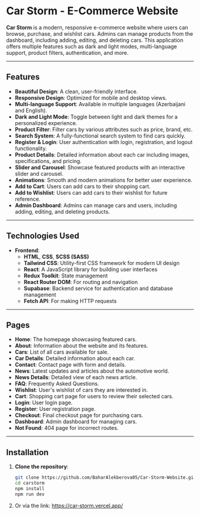 # Car Storm - E-Commerce Website

**Car Storm** is a modern, responsive e-commerce website where users can browse, purchase, and wishlist cars. Admins can manage products from the dashboard, including adding, editing, and deleting cars. This application offers multiple features such as dark and light modes, multi-language support, product filters, authentication, and more.

---

## Features

- **Beautiful Design**: A clean, user-friendly interface.
- **Responsive Design**: Optimized for mobile and desktop views.
- **Multi-language Support**: Available in multiple languages (Azerbaijani and English).
- **Dark and Light Mode**: Toggle between light and dark themes for a personalized experience.
- **Product Filter**: Filter cars by various attributes such as price, brand, etc.
- **Search System**: A fully-functional search system to find cars quickly.
- **Register & Login**: User authentication with login, registration, and logout functionality.
- **Product Details**: Detailed information about each car including images, specifications, and pricing.
- **Slider and Carousel**: Showcase featured products with an interactive slider and carousel.
- **Animations**: Smooth and modern animations for better user experience.
- **Add to Cart**: Users can add cars to their shopping cart.
- **Add to Wishlist**: Users can add cars to their wishlist for future reference.
- **Admin Dashboard**: Admins can manage cars and users, including adding, editing, and deleting products.

---

## Technologies Used

- **Frontend**:
  - **HTML**, **CSS**, **SCSS (SASS)**
  - **Tailwind CSS**: Utility-first CSS framework for modern UI design
  - **React**: A JavaScript library for building user interfaces
  - **Redux Toolkit**: State management
  - **React Router DOM**: For routing and navigation
  - **Supabase**: Backend service for authentication and database management
  - **Fetch API**: For making HTTP requests

---

## Pages

- **Home**: The homepage showcasing featured cars.
- **About**: Information about the website and its features.
- **Cars**: List of all cars available for sale.
- **Car Details**: Detailed information about each car.
- **Contact**: Contact page with form and details.
- **News**: Latest updates and articles about the automotive world.
- **News Details**: Detailed view of each news article.
- **FAQ**: Frequently Asked Questions.
- **Wishlist**: User's wishlist of cars they are interested in.
- **Cart**: Shopping cart page for users to review their selected cars.
- **Login**: User login page.
- **Register**: User registration page.
- **Checkout**: Final checkout page for purchasing cars.
- **Dashboard**: Admin dashboard for managing cars.
- **Not Found**: 404 page for incorrect routes.

---

## Installation

1. **Clone the repository**:

   ```bash
   git clone https://github.com/BaharAlekberova05/Car-Storm-Website.git
   cd carstorm
   npm install
   npm run dev
   ```
2. Or via the link: https://car-storm.vercel.app/
